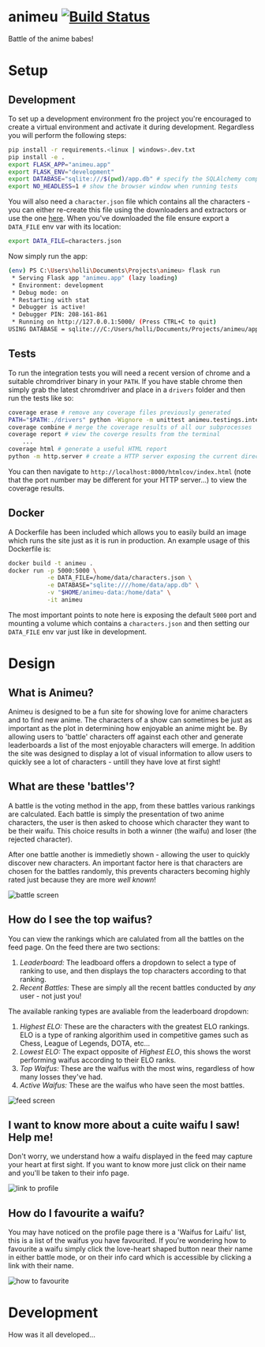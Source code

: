 # animeu [![Build Status](https://travis-ci.com/HennyH/animeu.svg?token=zsZqz8ak9yekVpEX2Qnc&branch=master)](https://travis-ci.com/HennyH/animeu)
Battle of the anime babes!

# Setup

## Development

To set up a development environment fro the project you're encouraged to create a virtual environment and activate it during development. Regardless you will perform the following steps:

```bash
pip install -r requirements.<linux | windows>.dev.txt
pip install -e .
export FLASK_APP="animeu.app"
export FLASK_ENV="development"
export DATABASE="sqlite:///$(pwd)/app.db" # specify the SQLAlchemy compatible database URI to use as the apps db
export NO_HEADLESS=1 # show the browser window when running tests
```

You will also need a `character.json` file which contains all the characters - you can either re-create this file using the downloaders and extractors or use the one [here](https://drive.google.com/file/d/1ua7-Jb2RVaTDgjmuQZneGMz102GjthVc/view?usp=sharing). When you've downloaded the file ensure export a `DATA_FILE` env var with its location:

```bash
export DATA_FILE=characters.json
```

Now simply run the app:

```bash
(env) PS C:\Users\holli\Documents\Projects\animeu> flask run
 * Serving Flask app "animeu.app" (lazy loading)
 * Environment: development
 * Debug mode: on
 * Restarting with stat
 * Debugger is active!
 * Debugger PIN: 208-161-861
 * Running on http://127.0.0.1:5000/ (Press CTRL+C to quit)
USING DATABASE = sqlite:///C:/Users/holli/Documents/Projects/animeu/app.db
```

## Tests

To run the integration tests you will need a recent version of chrome and a suitable chromdriver binary in your `PATH`. If you have stable chrome then simply grab the latest chromdriver and place in a `drivers` folder and then run the tests like so:

```bash
coverage erase # remove any coverage files previously generated
PATH="$PATH:./drivers" python -Wignore -m unittest animeu.testings.integration_tests
coverage combine # merge the coverage results of all our subprocesses
coverage report # view the coverge results from the terminal
    ...
coverage html # generate a useful HTML report
python -m http.server # create a HTTP server exposing the current directroy
```

You can then navigate to `http://localhost:8000/htmlcov/index.html` (note that the port number may be different for your HTTP server...) to view the coverage results.

## Docker

A Dockerfile has been included which allows you to easily build an image which runs the site just as it is run in production. An example usage of this Dockerfile is:

```bash
docker build -t animeu .
docker run -p 5000:5000 \
           -e DATA_FILE=/home/data/characters.json \
           -e DATABASE="sqlite:////home/data/app.db" \
           -v "$HOME/animeu-data:/home/data" \
           -it animeu
```

The most important points to note here is exposing the default `5000` port and mounting a volume which contains a `characters.json` and then setting our `DATA_FILE` env var just like in development.

# Design

## What is Animeu?

Animeu is designed to be a fun site for showing love for anime characters and to find new anime. The characters of a show can sometimes be just as important as the plot in determining how enjoyable an anime might be. By allowing users to 'battle' characters off against each other and generate leaderboards a list of the most enjoyable characters will emerge. In addition the site was designed to display a lot of visual information to allow users to quickly see a lot of characters - untill they have love at first sight!

## What are these 'battles'?

A battle is the voting method in the app, from these battles various rankings are calculated. Each battle is simply the presentation of two anime characters, the user is then asked to choose which character they want to be their waifu. This choice results in both a winner (the waifu) and loser (the rejected character).

After one battle another is immedietly shown - allowing the user to quickly discover new characters. An important factor here is that characters are chosen for the battles randomly, this prevents characters becoming highly rated just because they are more _well known_!

![battle screen](./docs/battle.PNG)

## How do I see the top waifus?

You can view the rankings which are calulated from all the battles on the feed page. On the feed there are two sections:

1. *Leaderboard:* The leadboard offers a dropdown to select a type of ranking to use, and then displays the top characters according to that ranking.
2. *Recent Battles:* These are simply all the recent battles conducted by _any_ user - not just you!

The available ranking types are avaliable from the leaderboard dropdown:

1. *Highest ELO:* These are the characters with the greatest ELO rankings. ELO is a type of ranking algorithim used in competitive games such as Chess, League of Legends, DOTA, etc...
2. *Lowest ELO:* The expact opposite of _Highest ELO_, this shows the worst performing waifus according to their ELO ranks.
3. *Top Waifus:* These are the waifus with the most wins, regardless of how many losses they've had.
4. *Active Waifus:* These are the waifus who have seen the most battles.

![feed screen](./docs/feed.PNG)

## I want to know more about a cuite waifu I saw! Help me!

Don't worry, we understand how a waifu displayed in the feed may capture your heart at first sight. If you want to know more just click on their name and you'll be taken to their info page.

![link to profile](./docs/link-to-profile.PNG)


## How do I favourite a waifu?

You may have noticed on the profile page there is a 'Waifus for Laifu' list, this is a list of the waifus you have favourited. If you're wondering how to favourite a waifu simply click the love-heart shaped button near their name in either battle mode, or on their info card which is accessible by clicking a link with their name.

![how to favourite](./docs/favourite-button.PNG)

# Development

How was it all developed...